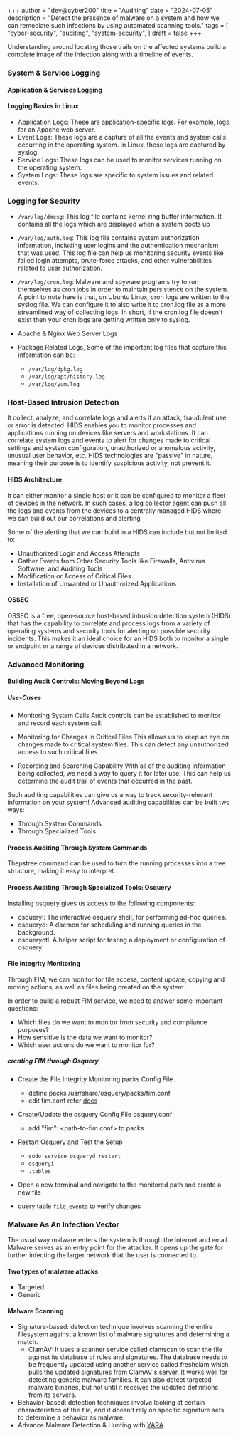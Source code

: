 +++
author = "dev@cyber200"
title = "Auditing"
date = "2024-07-05"
description = "Detect the presence of malware on a system and how we can remediate such infections by using automated scanning tools."
tags = [
    "cyber-security",
    "auditing",
    "system-security",
]
draft = false
+++


Understanding around locating those trails on the affected systems build a complete image of the infection along with a timeline of events.

### System & Service Logging

#### Application & Services Logging
#### Logging Basics in Linux

- Application Logs: These are application-specific logs. For example, logs for an Apache web server.
- Event Logs: These logs are a capture of all the events and system calls occurring in the operating system. In Linux, these logs are captured by syslog.
- Service Logs: These logs can be used to monitor services running on the operating system.
- System Logs: These logs are specific to system issues and related events.

### Logging for Security
- `/var/log/dmesg`: This log file contains kernel ring buffer information. It contains all the logs which are displayed when a system boots up
- `/var/log/auth.log`: This log file contains system authorization information, including user logins and the authentication mechanism that was used. This log file can help us monitoring security events like failed login attempts, brute-force attacks, and other vulnerabilities related to user authorization.
- `/var/log/cron.log`: Malware and spyware programs try to run themselves as cron jobs in order to maintain persistence on the system. A point to note here is that, on Ubuntu Linux, cron logs are written to the syslog file. We can configure it to also write it to cron.log file as a more streamlined way of collecting logs. In short, if the cron.log file doesn't exist then your cron logs are getting written only to syslog.

- Apache & Nginx Web Server Logs
- Package Related Logs, Some of the important log files that capture this information can be:
    - `/var/log/dpkg.log`
    - `/var/log/apt/history.log`
    - `/var/log/yum.log`

### Host-Based Intrusion Detection
It collect, analyze, and correlate logs and alerts if an attack, fraudulent use, or error is detected. HIDS enables you to monitor processes and applications running on devices like servers and workstations. It can correlate system logs and events to alert for changes made to critical settings and system configuration, unauthorized or anomalous activity, unusual user behavior, etc. HIDS technologies are "passive" in nature, meaning their purpose is to identify suspicious activity, not prevent it.

#### HIDS Architecture
It can either monitor a single host or it can be configured to monitor a fleet of devices in the network. In such cases, a log collector agent can push all the logs and events from the devices to a centrally managed HIDS where we can build out our correlations and alerting

Some of the alerting that we can build in a HIDS can include but not limited to:

- Unauthorized Login and Access Attempts
- Gather Events from Other Security Tools like Firewalls, Antivirus Software, and Auditing Tools
- Modification or Access of Critical Files
- Installation of Unwanted or Unauthorized Applications

#### OSSEC
OSSEC is a free, open-source host-based intrusion detection system (HIDS) that has the capability to correlate and process logs from a variety of operating systems and security tools for alerting on possible security incidents. This makes it an ideal choice for an HIDS both to monitor a single or endpoint or a range of devices distributed in a network.

### Advanced Monitoring
#### Building Audit Controls: Moving Beyond Logs
##### Use-Cases
- Monitoring System Calls
Audit controls can be established to monitor and record each system call.

- Monitoring for Changes in Critical Files
This allows us to keep an eye on changes made to critical system files. This can detect any unauthorized access to such critical files.

- Recording and Searching Capability
With all of the auditing information being collected, we need a way to query it for later use. This can help us determine the audit trail of events that occurred in the past.

Such auditing capabilities can give us a way to track security-relevant information on your system! Advanced auditing capabilities can be built two ways:

- Through System Commands
- Through Specialized Tools

#### Process Auditing Through System Commands
Thepstree command can be used to turn the running processes into a tree structure, making it easy to interpret.

#### Process Auditing Through Specialized Tools: Osquery
Installing osquery gives us access to the following components:

- osqueryi: The interactive osquery shell, for performing ad-hoc queries.
- osqueryd: A daemon for scheduling and running queries in the background.
- osqueryctl: A helper script for testing a deployment or configuration of osquery.

#### File Integrity Monitoring
Through FIM, we can monitor for file access, content update, copying and moving actions, as well as files being created on the system.

In order to build a robust FIM service, we need to answer some important questions:

- Which files do we want to monitor from security and compliance purposes?
- How sensitive is the data we want to monitor?
- Which user actions do we want to monitor for?

##### creating FIM through Osquery
- Create the File Integrity Monitoring packs Config File
    - define packs /usr/share/osquery/packs/fim.conf
    - edit fim.conf refer [docs](https://osquery.readthedocs.io/en/stable/deployment/file-integrity-monitoring/#example-fim-config)
- Create/Update the osquery Config File osquery.conf 
    - add "fim": <path-to-fim.conf> to packs

- Restart Osquery and Test the Setup
    - `sudo service osqueryd restart`
    - `osqueryi`
    - `.tables`
    
- Open a new terminal and navigate to the monitored path and create a new file
- query table `file_events` to verify changes

### Malware As An Infection Vector
The usual way malware enters the system is through the internet and email. Malware serves as an entry point for the attacker. It opens up the gate for further infecting the larger network that the user is connected to.
#### Two types of malware attacks
- Targeted
- Generic

#### Malware Scanning
- Signature-based: detection technique involves scanning the entire filesystem against a known list of malware signatures and determining a match. 
    - ClamAV: It uses a scanner service called clamscan to scan the file against its database of rules and signatures. The database needs to be frequently updated using another service called freshclam which pulls the updated signatures from ClamAV's server. It works well for detecting generic malware families. It can also detect targeted malware binaries, but not until it receives the updated definitions from its servers.
- Behavior-based: detection techniques involve looking at certain characteristics of the file, and it doesn't rely on specific signature sets to determine a behavior as malware.
- Advance Malware Detection & Hunting with [YARA](https://virustotal.github.io/yara/)